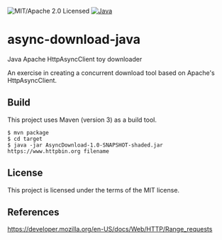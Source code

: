 ![MIT/Apache 2.0 Licensed](https://img.shields.io/badge/license-MIT-blue)
[![Java](https://github.com/shampoofactory/async-download/actions/workflows/maven.yml/badge.svg)](https://github.com/shampoofactory/async-download/actions)

# async-download-java
Java Apache HttpAsyncClient toy downloader

An exercise in creating a concurrent download tool based on Apache's HttpAsyncClient.


## Build

This project uses Maven (version 3) as a build tool.

```
$ mvn package
$ cd target
$ java -jar AsyncDownload-1.0-SNAPSHOT-shaded.jar https://www.httpbin.org filename
```

## License

This project is licensed under the terms of the MIT license.


## References

https://developer.mozilla.org/en-US/docs/Web/HTTP/Range_requests
